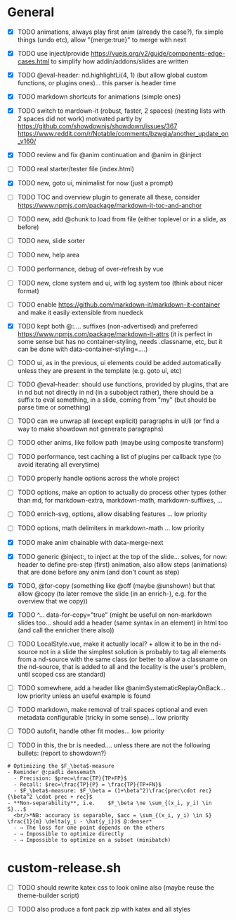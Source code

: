 # General

- [x] TODO animations, always play first anim (already the case?), fix simple things (undo etc), allow "{merge:true}" to merge with next

- [x] TODO use inject/provide https://vuejs.org/v2/guide/components-edge-cases.html to simplify how addin/addons/slides are written

- [x] TODO @eval-header: nd.highlightLi(4, 1) (but allow global custom functions, or plugins ones)... this parser is header time

- [x] TODO markdown shortcuts for animations (simple ones)

- [x] TODO switch to mardown-it (robust, faster, 2 spaces) (nesting lists with 2 spaces did not work) motivated partly by https://github.com/showdownjs/showdown/issues/367 https://www.reddit.com/r/Notable/comments/bzwgia/another_update_on_v160/

- [x] TODO review and fix @anim continuation and @anim in @inject

- [ ] TODO real starter/tester file (index.html)

- [x] TODO new, goto ui, minimalist for now (just a prompt)

- [ ] TODO TOC and overview plugin to generate all these, consider https://www.npmjs.com/package/markdown-it-toc-and-anchor

- [ ] TODO new, add @chunk to load from file (either toplevel or in a slide, as before)

- [ ] TODO new, slide sorter

- [ ] TODO new, help area

- [ ] TODO performance, debug of over-refresh by vue

- [ ] TODO new, clone system and ui, with log system too (think about nicer format)

- [ ] TODO enable https://github.com/markdown-it/markdown-it-container and make it easily extensible from nuedeck

- [x] TODO kept both @:.... suffixes (non-advertised) and preferred https://www.npmjs.com/package/markdown-it-attrs (it is perfect in some sense but has no container-styling, needs .classname, etc, but it can be done with data-container-styling=....)

- [ ] TODO ui, as in the previous, ui elements could be added automatically unless they are present in the template (e.g. goto ui, etc)

- [ ] TODO @eval-header: should use functions, provided by plugins, that are in nd but not directly in nd (in a subobject rather), there should be a suffix to eval something, in a slide, coming from "my" (but should be parse time or something)

- [ ] TODO can we unwrap all (except explicit) paragraphs in ul/li (or find a way to make showdown not generate paragraphs)

- [ ] TODO other anims, like follow path (maybe using composite transform)

- [ ] TODO performance, test caching a list of plugins per callback type (to avoid iterating all everytime)

- [ ] TODO properly handle options across the whole project

- [ ] TODO options, make an option to actually do process other types (other than md, for markdown-extra, markdown-math, markdown-suffixes, ...

- [ ] TODO enrich-svg, options, allow disabling features ... low priority

- [ ] TODO options, math delimiters in markdown-math ... low priority

- [x] TODO make anim chainable with data-merge-next

- [x] TODO generic @inject:, to inject at the top of the slide... solves, for now: header to define pre-step (first) animation, also allow steps (animations) that are done before any anim (and don't count as step)

- [x] TODO, @for-copy (something like @off (maybe @unshown) but that allow @copy (to later remove the slide (in an enrich-), e.g. for the overview that we copy))

- [x] TODO ^...  data-for-copy="true" (might be useful on non-markdown slides too... should add a header (same syntax in an element) in html too (and call the enricher there also))

- [ ] TODO LocalStyle.vue, make it actually local? + allow it to be in the nd-source not in a slide
      the simplest solution is probably to tag all elements from a nd-source with the same class (or better to allow a classname on the nd-source, that is added to all and the locality is the user's problem, until scoped css are standard)

- [ ] TODO somewhere, add a header like @animSystematicReplayOnBack... low priority unless an useful example is found

- [ ] TODO markdown, make removal of trail spaces optional and even metadata configurable (tricky in some sense)... low priority

- [ ] TODO autofit, handle other fit modes... low priority

- [ ] TODO in this, the br is needed.... unless there are not the following bullets: (report to showdown?)

~~~
# Optimizing the $F_\beta$-measure
- Reminder @:padli densemath
  - Precision: $prec=\frac{TP}{TP+FP}$
  - Recall: $rec=\frac{TP}{P} = \frac{TP}{TP+FN}$
  - $F_\beta$-measure: $F_\beta = (1+\beta^2)\frac{prec\cdot rec}{\beta^2 \cdot prec + rec}$
- **Non-separability**, i.e.    $F_\beta \ne \sum_{(x_i, y_i) \in S}...$
  <br/>*NB: accuracy is separable, $acc = \sum_{(x_i, y_i) \in S} \frac{1}{m} \delta(y_i - \hat{y_i})$ @:denser*
  - ⇒ The loss for one point depends on the others
  - ⇒ Impossible to optimize directly
  - ⇒ Impossible to optimize on a subset (minibatch)
~~~

# custom-release.sh

- [ ] TODO should rewrite katex css to look online also (maybe reuse the theme-builder script)

- [ ] TODO also produce a font pack zip with katex and all styles
